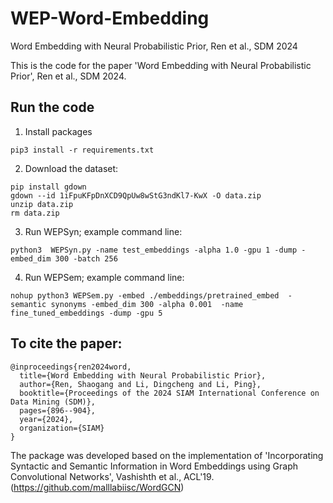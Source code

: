 # WEP-Word-Embedding
Word Embedding with Neural Probabilistic Prior,  Ren et al., SDM 2024

This is the code for the paper 'Word Embedding with Neural Probabilistic Prior', Ren et al., SDM 2024.


## Run the code

1. Install packages
```
pip3 install -r requirements.txt
```

2. Download the dataset:
```
pip install gdown
gdown --id 1iFpuKFpDnXCD9QpUw8wStG3ndKl7-KwX -O data.zip
unzip data.zip
rm data.zip
```
3. Run WEPSyn; example command line: 
```
python3  WEPSyn.py -name test_embeddings -alpha 1.0 -gpu 1 -dump -embed_dim 300 -batch 256
```
4. Run WEPSem; example command line: 
```
nohup python3 WEPSem.py -embed ./embeddings/pretrained_embed  -semantic synonyms -embed_dim 300 -alpha 0.001  -name fine_tuned_embeddings -dump -gpu 5
```


## To cite the paper:
```
@inproceedings{ren2024word,
  title={Word Embedding with Neural Probabilistic Prior},
  author={Ren, Shaogang and Li, Dingcheng and Li, Ping},
  booktitle={Proceedings of the 2024 SIAM International Conference on Data Mining (SDM)},
  pages={896--904},
  year={2024},
  organization={SIAM}
}
```

The package was developed based on the implementation of 'Incorporating Syntactic and Semantic Information in Word Embeddings using Graph Convolutional Networks', Vashishth et al., ACL'19.
(https://github.com/malllabiisc/WordGCN)


